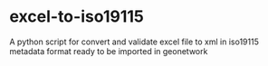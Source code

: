 # excel-to-iso19115
A python script for convert and validate excel file to xml in iso19115 metadata format ready to be imported in geonetwork
